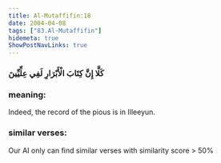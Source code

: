 ```yaml
---
title: Al-Mutaffifin:18
date: 2004-04-08
tags: ["83.Al-Mutaffifin"]
hidemeta: true 
ShowPostNavLinks: true 
---
```

### كَلَّا إِنَّ كِتَابَ الْأَبْرَارِ لَفِي عِلِّيِّينَ
### meaning: 
Indeed, the record of the pious is in Illeeyun.
### similar verses: 

Our AI only can find similar verses with similarity score > 50% 




